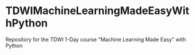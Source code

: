 # TDWIMachineLearningMadeEasyWithPython
Repository for the TDWI 1-Day course "Machine Learning Made Easy" with Python

